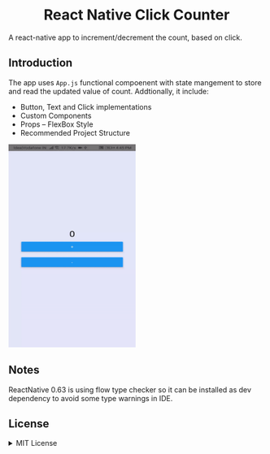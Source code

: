 <h1 align="center"> React Native Click Counter </h1>
A react-native app to increment/decrement the count, based on click. 


Introduction
------------
The app uses `App.js` functional compoenent with state mangement to store and read the updated value of count. Addtionally, it include:
- Button, Text and Click implementations 
- Custom Components
- Props
– FlexBox Style
- Recommended Project Structure

<img src="/screenshots/RNCC.gif" width="250" height="400"/>


Notes
-----
ReactNative 0.63 is using flow type checker so it can be installed as dev dependency to avoid some type warnings in IDE.

License
-----------
<details>
<summary>MIT License</summary>

```
Copyright (c) 2020 Pavneet Singh

Permission is hereby granted, free of charge, to any person obtaining a copy
of this software and associated documentation files (the "Software"), to deal
in the Software without restriction, including without limitation the rights
to use, copy, modify, merge, publish, distribute, sublicense, and/or sell
copies of the Software, and to permit persons to whom the Software is
furnished to do so, subject to the following conditions:

The above copyright notice and this permission notice shall be included in all
copies or substantial portions of the Software.

THE SOFTWARE IS PROVIDED "AS IS", WITHOUT WARRANTY OF ANY KIND, EXPRESS OR
IMPLIED, INCLUDING BUT NOT LIMITED TO THE WARRANTIES OF MERCHANTABILITY,
FITNESS FOR A PARTICULAR PURPOSE AND NONINFRINGEMENT. IN NO EVENT SHALL THE
AUTHORS OR COPYRIGHT HOLDERS BE LIABLE FOR ANY CLAIM, DAMAGES OR OTHER
LIABILITY, WHETHER IN AN ACTION OF CONTRACT, TORT OR OTHERWISE, ARISING FROM,
OUT OF OR IN CONNECTION WITH THE SOFTWARE OR THE USE OR OTHER DEALINGS IN THE
SOFTWARE.
```
</details>